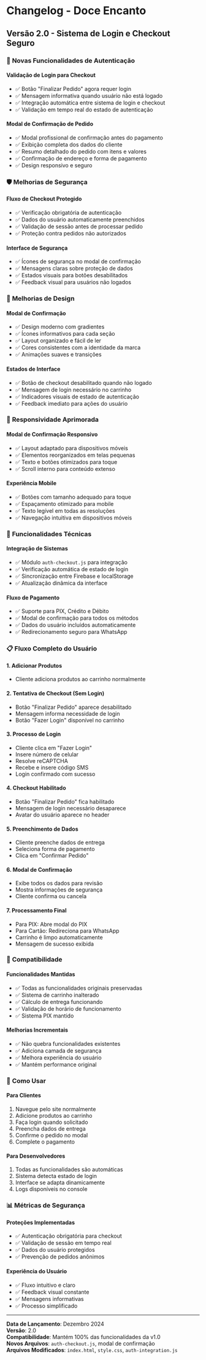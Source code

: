 # Changelog - Doce Encanto

## Versão 2.0 - Sistema de Login e Checkout Seguro

### 🔐 **Novas Funcionalidades de Autenticação**

#### **Validação de Login para Checkout**
- ✅ Botão "Finalizar Pedido" agora requer login
- ✅ Mensagem informativa quando usuário não está logado
- ✅ Integração automática entre sistema de login e checkout
- ✅ Validação em tempo real do estado de autenticação

#### **Modal de Confirmação de Pedido**
- ✅ Modal profissional de confirmação antes do pagamento
- ✅ Exibição completa dos dados do cliente
- ✅ Resumo detalhado do pedido com itens e valores
- ✅ Confirmação de endereço e forma de pagamento
- ✅ Design responsivo e seguro

### 🛡️ **Melhorias de Segurança**

#### **Fluxo de Checkout Protegido**
- ✅ Verificação obrigatória de autenticação
- ✅ Dados do usuário automaticamente preenchidos
- ✅ Validação de sessão antes de processar pedido
- ✅ Proteção contra pedidos não autorizados

#### **Interface de Segurança**
- ✅ Ícones de segurança no modal de confirmação
- ✅ Mensagens claras sobre proteção de dados
- ✅ Estados visuais para botões desabilitados
- ✅ Feedback visual para usuários não logados

### 🎨 **Melhorias de Design**

#### **Modal de Confirmação**
- ✅ Design moderno com gradientes
- ✅ Ícones informativos para cada seção
- ✅ Layout organizado e fácil de ler
- ✅ Cores consistentes com a identidade da marca
- ✅ Animações suaves e transições

#### **Estados de Interface**
- ✅ Botão de checkout desabilitado quando não logado
- ✅ Mensagem de login necessário no carrinho
- ✅ Indicadores visuais de estado de autenticação
- ✅ Feedback imediato para ações do usuário

### 📱 **Responsividade Aprimorada**

#### **Modal de Confirmação Responsivo**
- ✅ Layout adaptado para dispositivos móveis
- ✅ Elementos reorganizados em telas pequenas
- ✅ Texto e botões otimizados para toque
- ✅ Scroll interno para conteúdo extenso

#### **Experiência Mobile**
- ✅ Botões com tamanho adequado para toque
- ✅ Espaçamento otimizado para mobile
- ✅ Texto legível em todas as resoluções
- ✅ Navegação intuitiva em dispositivos móveis

### 🔧 **Funcionalidades Técnicas**

#### **Integração de Sistemas**
- ✅ Módulo `auth-checkout.js` para integração
- ✅ Verificação automática de estado de login
- ✅ Sincronização entre Firebase e localStorage
- ✅ Atualização dinâmica da interface

#### **Fluxo de Pagamento**
- ✅ Suporte para PIX, Crédito e Débito
- ✅ Modal de confirmação para todos os métodos
- ✅ Dados do usuário incluídos automaticamente
- ✅ Redirecionamento seguro para WhatsApp

### 📋 **Fluxo Completo do Usuário**

#### **1. Adicionar Produtos**
- Cliente adiciona produtos ao carrinho normalmente

#### **2. Tentativa de Checkout (Sem Login)**
- Botão "Finalizar Pedido" aparece desabilitado
- Mensagem informa necessidade de login
- Botão "Fazer Login" disponível no carrinho

#### **3. Processo de Login**
- Cliente clica em "Fazer Login"
- Insere número de celular
- Resolve reCAPTCHA
- Recebe e insere código SMS
- Login confirmado com sucesso

#### **4. Checkout Habilitado**
- Botão "Finalizar Pedido" fica habilitado
- Mensagem de login necessário desaparece
- Avatar do usuário aparece no header

#### **5. Preenchimento de Dados**
- Cliente preenche dados de entrega
- Seleciona forma de pagamento
- Clica em "Confirmar Pedido"

#### **6. Modal de Confirmação**
- Exibe todos os dados para revisão
- Mostra informações de segurança
- Cliente confirma ou cancela

#### **7. Processamento Final**
- Para PIX: Abre modal do PIX
- Para Cartão: Redireciona para WhatsApp
- Carrinho é limpo automaticamente
- Mensagem de sucesso exibida

### 🔄 **Compatibilidade**

#### **Funcionalidades Mantidas**
- ✅ Todas as funcionalidades originais preservadas
- ✅ Sistema de carrinho inalterado
- ✅ Cálculo de entrega funcionando
- ✅ Validação de horário de funcionamento
- ✅ Sistema PIX mantido

#### **Melhorias Incrementais**
- ✅ Não quebra funcionalidades existentes
- ✅ Adiciona camada de segurança
- ✅ Melhora experiência do usuário
- ✅ Mantém performance original

### 🚀 **Como Usar**

#### **Para Clientes**
1. Navegue pelo site normalmente
2. Adicione produtos ao carrinho
3. Faça login quando solicitado
4. Preencha dados de entrega
5. Confirme o pedido no modal
6. Complete o pagamento

#### **Para Desenvolvedores**
1. Todas as funcionalidades são automáticas
2. Sistema detecta estado de login
3. Interface se adapta dinamicamente
4. Logs disponíveis no console

### 📊 **Métricas de Segurança**

#### **Proteções Implementadas**
- ✅ Autenticação obrigatória para checkout
- ✅ Validação de sessão em tempo real
- ✅ Dados do usuário protegidos
- ✅ Prevenção de pedidos anônimos

#### **Experiência do Usuário**
- ✅ Fluxo intuitivo e claro
- ✅ Feedback visual constante
- ✅ Mensagens informativas
- ✅ Processo simplificado

---

**Data de Lançamento**: Dezembro 2024  
**Versão**: 2.0  
**Compatibilidade**: Mantém 100% das funcionalidades da v1.0  
**Novos Arquivos**: `auth-checkout.js`, modal de confirmação  
**Arquivos Modificados**: `index.html`, `style.css`, `auth-integration.js`


